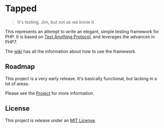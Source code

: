 # Tapped
> It's testing, Jim, but not as we know it

This represents an attempt to write an elegant, simple testing framework for PHP. It is based on [Test Anything Protocol](https://testanything.org/tap-version-13-specification.html), and leverages the advances in PHP7.

The [wiki](https://github.com/nrawe/tapped/wiki) has all the information about how to use the framework.


## Roadmap

This project is a very early release. It's basically functional, but lacking in a lot
of areas.

Please see the [Project](https://github.com/nrawe/tapped/projects/1) for more information.


## License

This project is release under an [MIT License](LICENSE).
